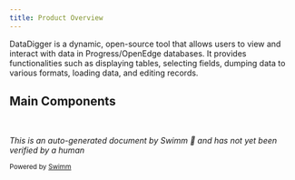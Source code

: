 ```yaml
---
title: Product Overview
---
```

DataDigger is a dynamic, open-source tool that allows users to view and interact with data in Progress/OpenEdge databases. It provides functionalities such as displaying tables, selecting fields, dumping data to various formats, loading data, and editing records.

## Main Components

&nbsp;

*This is an auto-generated document by Swimm 🌊 and has not yet been verified by a human*

<SwmMeta version="3.0.0" repo-id="Z2l0aHViJTNBJTNBRGF0YURpZ2dlciUzQSUzQVBBUFA5Mg==" repo-name="DataDigger"><sup>Powered by [Swimm](https://app.swimm.io/)</sup></SwmMeta>
